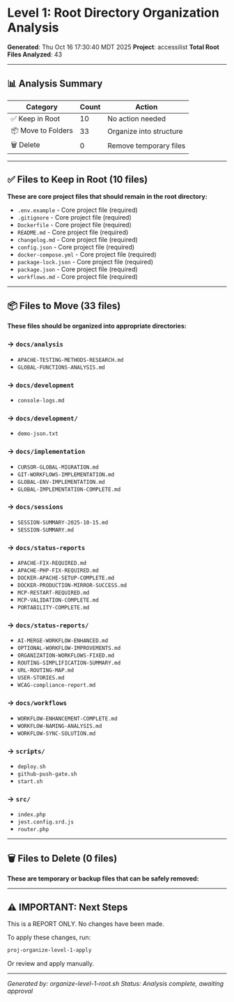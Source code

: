 # Level 1: Root Directory Organization Analysis

**Generated**: Thu Oct 16 17:30:40 MDT 2025
**Project**: accessilist
**Total Root Files Analyzed**: 43

---

## 📊 Analysis Summary

| Category | Count | Action |
|----------|-------|--------|
| ✅ Keep in Root | 10 | No action needed |
| 📦 Move to Folders | 33 | Organize into structure |
| 🗑️  Delete | 0 | Remove temporary files |

---

## ✅ Files to Keep in Root (10 files)

**These are core project files that should remain in the root directory:**

- `.env.example` - Core project file (required)
- `.gitignore` - Core project file (required)
- `Dockerfile` - Core project file (required)
- `README.md` - Core project file (required)
- `changelog.md` - Core project file (required)
- `config.json` - Core project file (required)
- `docker-compose.yml` - Core project file (required)
- `package-lock.json` - Core project file (required)
- `package.json` - Core project file (required)
- `workflows.md` - Core project file (required)

---

## 📦 Files to Move (33 files)

**These files should be organized into appropriate directories:**

### → `docs/analysis`

- `APACHE-TESTING-METHODS-RESEARCH.md`
- `GLOBAL-FUNCTIONS-ANALYSIS.md`

### → `docs/development`

- `console-logs.md`

### → `docs/development/`

- `demo-json.txt`

### → `docs/implementation`

- `CURSOR-GLOBAL-MIGRATION.md`
- `GIT-WORKFLOWS-IMPLEMENTATION.md`
- `GLOBAL-ENV-IMPLEMENTATION.md`
- `GLOBAL-IMPLEMENTATION-COMPLETE.md`

### → `docs/sessions`

- `SESSION-SUMMARY-2025-10-15.md`
- `SESSION-SUMMARY.md`

### → `docs/status-reports`

- `APACHE-FIX-REQUIRED.md`
- `APACHE-PHP-FIX-REQUIRED.md`
- `DOCKER-APACHE-SETUP-COMPLETE.md`
- `DOCKER-PRODUCTION-MIRROR-SUCCESS.md`
- `MCP-RESTART-REQUIRED.md`
- `MCP-VALIDATION-COMPLETE.md`
- `PORTABILITY-COMPLETE.md`

### → `docs/status-reports/`

- `AI-MERGE-WORKFLOW-ENHANCED.md`
- `OPTIONAL-WORKFLOW-IMPROVEMENTS.md`
- `ORGANIZATION-WORKFLOWS-FIXED.md`
- `ROUTING-SIMPLIFICATION-SUMMARY.md`
- `URL-ROUTING-MAP.md`
- `USER-STORIES.md`
- `WCAG-compliance-report.md`

### → `docs/workflows`

- `WORKFLOW-ENHANCEMENT-COMPLETE.md`
- `WORKFLOW-NAMING-ANALYSIS.md`
- `WORKFLOW-SYNC-SOLUTION.md`

### → `scripts/`

- `deploy.sh`
- `github-push-gate.sh`
- `start.sh`

### → `src/`

- `index.php`
- `jest.config.srd.js`
- `router.php`

---

## 🗑️  Files to Delete (0 files)

**These are temporary or backup files that can be safely removed:**


---

## ⚠️  IMPORTANT: Next Steps

This is a REPORT ONLY. No changes have been made.

To apply these changes, run:
```bash
proj-organize-level-1-apply
```

Or review and apply manually.

---

_Generated by: organize-level-1-root.sh_
_Status: Analysis complete, awaiting approval_
